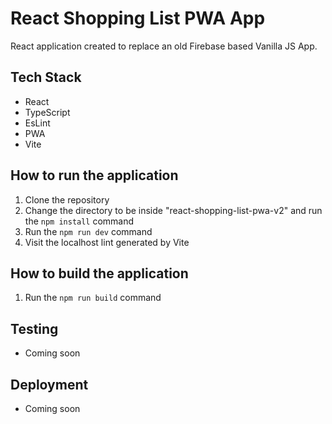 # React Shopping List PWA App

React application created to replace an old Firebase based Vanilla JS App. 

## Tech Stack
- React
- TypeScript
- EsLint
- PWA
- Vite

## How to run the application
1) Clone the repository
2) Change the directory to be inside "react-shopping-list-pwa-v2" and run the `npm install` command
3) Run the `npm run dev` command
4) Visit the localhost lint generated by Vite

## How to build the application

1) Run the `npm run build` command

## Testing

- Coming soon 

## Deployment

- Coming soon 

